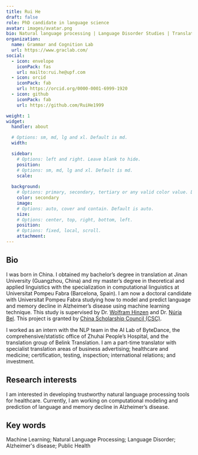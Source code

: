```yaml
---
title: Rui He
draft: false
role: PhD candidate in language science
avatar: images/avatar.png
bio: Natural language processing | Language Disorder Studies | Translation
organization:
  name: Grammar and Cognition Lab 
  url: https://www.graclab.com/
social:
  - icon: envelope
    iconPack: fas
    url: mailto:rui.he@upf.com
  - icon: orcid
    iconPack: fab
    url: https://orcid.org/0000-0001-6999-1920
  - icon: github
    iconPack: fab
    url: https://github.com/RuiHe1999

weight: 1
widget:
  handler: about

  # Options: sm, md, lg and xl. Default is md.
  width:

  sidebar:
    # Options: left and right. Leave blank to hide.
    position:
    # Options: sm, md, lg and xl. Default is md.
    scale:
  
  background:
    # Options: primary, secondary, tertiary or any valid color value. Default is primary.
    color: secondary
    image:
    # Options: auto, cover and contain. Default is auto.
    size:
    # Options: center, top, right, bottom, left.
    position:
    # Options: fixed, local, scroll.
    attachment: 
---
```


## Bio

I was born in China. I obtained my bachelor’s degree in translation at Jinan University (Guangzhou, China) and my master’s degree in theoretical and applied linguistics with the specialization in computational linguistics at Universitat Pompeu Fabra (Barcelona, Spain). I am now a doctoral candidate with Universitat Pompeu Fabra studying how to model and predict language and memory decline in Alzheimer’s disease using machine learning technique. This study is supervised by Dr. [Wolfram Hinzen](https://sites.google.com/site/wolframhinzen/) and Dr. [Núria Bel](https://www.upf.edu/web/nuria-bel). This project is granted by [China Scholarship Council (CSC)](https://www.cscse.edu.cn/).

I worked as an intern with the NLP team in the AI Lab of ByteDance, the comprehensive/statistic office of Zhuhai People’s Hospital, and the translation group of Belink Translation. I am a part-time translator with specialist translation areas of business advertising; healthcare and medicine; certification, testing, inspection; international relations; and investment.

## Research interests 

I am interested in developing trustworthy natural language processing tools for healthcare. Currently, I am working on computational modeling and prediction of language and memory decline in Alzheimer’s disease. 

## Key words
Machine Learning; Natural Language Processing; Language Disorder; Alzheimer's disease; Public Health
